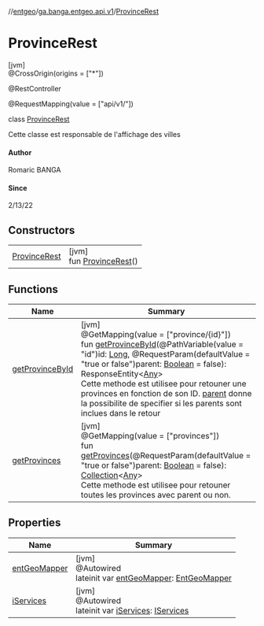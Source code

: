 //[entgeo](../../../index.md)/[ga.banga.entgeo.api.v1](../index.md)/[ProvinceRest](index.md)

# ProvinceRest

[jvm]\
@CrossOrigin(origins = ["*"])

@RestController

@RequestMapping(value = ["api/v1/"])

class [ProvinceRest](index.md)

Cette classe est responsable de l'affichage des villes

#### Author

Romaric BANGA

#### Since

2/13/22

## Constructors

| | |
|---|---|
| [ProvinceRest](-province-rest.md) | [jvm]<br>fun [ProvinceRest](-province-rest.md)() |

## Functions

| Name | Summary |
|---|---|
| [getProvinceById](get-province-by-id.md) | [jvm]<br>@GetMapping(value = ["province/{id}"])<br>fun [getProvinceById](get-province-by-id.md)(@PathVariable(value = "id")id: [Long](https://kotlinlang.org/api/latest/jvm/stdlib/kotlin/-long/index.html), @RequestParam(defaultValue = "true or false")parent: [Boolean](https://kotlinlang.org/api/latest/jvm/stdlib/kotlin/-boolean/index.html) = false): ResponseEntity&lt;[Any](https://kotlinlang.org/api/latest/jvm/stdlib/kotlin/-any/index.html)&gt;<br>Cette methode est utilisee pour retouner une provinces en fonction de son ID. [parent](get-province-by-id.md) donne la possibilite de specifier si les parents sont inclues dans le retour |
| [getProvinces](get-provinces.md) | [jvm]<br>@GetMapping(value = ["provinces"])<br>fun [getProvinces](get-provinces.md)(@RequestParam(defaultValue = "true or false")parent: [Boolean](https://kotlinlang.org/api/latest/jvm/stdlib/kotlin/-boolean/index.html) = false): [Collection](https://kotlinlang.org/api/latest/jvm/stdlib/kotlin.collections/-collection/index.html)&lt;[Any](https://kotlinlang.org/api/latest/jvm/stdlib/kotlin/-any/index.html)&gt;<br>Cette methode est utilisee pour retouner toutes les provinces avec parent ou non. |

## Properties

| Name | Summary |
|---|---|
| [entGeoMapper](ent-geo-mapper.md) | [jvm]<br>@Autowired<br>lateinit var [entGeoMapper](ent-geo-mapper.md): [EntGeoMapper](../../ga.banga.entgeo.domain.mapper/-ent-geo-mapper/index.md) |
| [iServices](i-services.md) | [jvm]<br>@Autowired<br>lateinit var [iServices](i-services.md): [IServices](../../ga.banga.entgeo.services/-i-services/index.md) |
